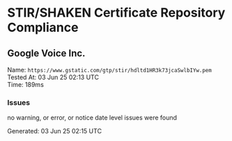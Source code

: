 # STIR/SHAKEN Certificate Repository Compliance

## Google Voice Inc.

Name: `https://www.gstatic.com/gtp/stir/hdltd1HR3k73jcaSwlbIYw.pem`\
Tested At: 03 Jun 25 02:13 UTC\
Time: 189ms

### Issues

no warning, or error, or notice date level issues were found

Generated: 03 Jun 25 02:15 UTC
